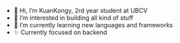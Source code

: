 - 👋 Hi, I’m KuanKongy, 2rd year student at UBCV
- 👀 I’m interested in building all kind of stuff
- 🌱 I’m currently learning new languages and frameworks
- ✨ Currently focused on backend
